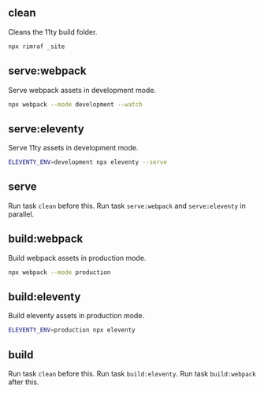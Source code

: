 ## clean

Cleans the 11ty build folder.

```bash
npx rimraf _site
```

## serve:webpack

Serve webpack assets in development mode.

```bash
npx webpack --mode development --watch
```

## serve:eleventy

Serve 11ty assets in development mode.

```bash
ELEVENTY_ENV=development npx eleventy --serve
```

## serve

Run task `clean` before this.
Run task `serve:webpack` and `serve:eleventy` in parallel.

## build:webpack

Build webpack assets in production mode.

```bash
npx webpack --mode production
```

## build:eleventy

Build eleventy assets in production mode.

```bash
ELEVENTY_ENV=production npx eleventy
```

## build

Run task `clean` before this.
Run task `build:eleventy`.
Run task `build:webpack` after this.
